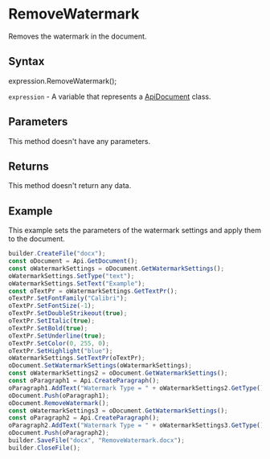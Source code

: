 # RemoveWatermark

Removes the watermark in the document.

## Syntax

expression.RemoveWatermark();

`expression` - A variable that represents a [ApiDocument](../ApiDocument.md) class.

## Parameters

This method doesn't have any parameters. 

## Returns

This method doesn't return any data.

## Example

This example sets the parameters of the watermark settings and apply them to the document.

```javascript
builder.CreateFile("docx");
const oDocument = Api.GetDocument();
const oWatermarkSettings = oDocument.GetWatermarkSettings();
oWatermarkSettings.SetType("text");
oWatermarkSettings.SetText("Example");
const oTextPr = oWatermarkSettings.GetTextPr();
oTextPr.SetFontFamily("Calibri");
oTextPr.SetFontSize(-1);
oTextPr.SetDoubleStrikeout(true);
oTextPr.SetItalic(true);
oTextPr.SetBold(true);
oTextPr.SetUnderline(true);
oTextPr.SetColor(0, 255, 0);
oTextPr.SetHighlight("blue");
oWatermarkSettings.SetTextPr(oTextPr);
oDocument.SetWatermarkSettings(oWatermarkSettings);
const oWatermarkSettings2 = oDocument.GetWatermarkSettings();
const oParagraph1 = Api.CreateParagraph();
oParagraph1.AddText("Watermark Type = " + oWatermarkSettings2.GetType());
oDocument.Push(oParagraph1);
oDocument.RemoveWatermark();
const oWatermarkSettings3 = oDocument.GetWatermarkSettings();
const oParagraph2 = Api.CreateParagraph();
oParagraph2.AddText("Watermark Type = " + oWatermarkSettings3.GetType());
oDocument.Push(oParagraph2);
builder.SaveFile("docx", "RemoveWatermark.docx");
builder.CloseFile();
```